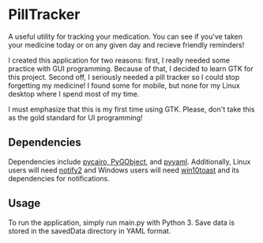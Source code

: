 # PillTracker
A useful utility for tracking your medication. You can see if you've taken your
medicine today or on any given day and recieve friendly reminders!

I created this application for two reasons: first, I really needed some practice
with GUI programming. Because of that, I decided to learn GTK for this project.
Second off, I seriously needed a pill tracker so I could stop forgetting my
medicine! I found some for mobile, but none for my Linux desktop where I spend
most of my time.

I must emphasize that this is my first time using GTK. Please, don't take this
as the gold standard for UI programming!

## Dependencies
Dependencies include
[pycairo, PyGObject](https://pygobject.readthedocs.io/en/latest/getting_started.html),
and [pyyaml](https://pyyaml.org/wiki/PyYAMLDocumentation). Additionally, Linux
users will need [notify2](https://pypi.org/project/notify2/) and Windows users
will need [win10toast](https://github.com/jithurjacob/Windows-10-Toast-Notifications)
and its dependencies for notifications.

## Usage
To run the application, simply run main.py with Python 3. Save data is stored in
the savedData directory in YAML format.

